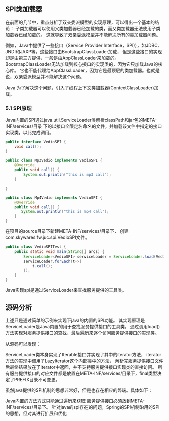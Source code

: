 ## SPI类加载器
在前面的几节中，重点分析了双亲委派模型的实现原理，可以得出一个基本的结论：
子类加载器可以使用父类加载器已经加载的类，而父类加载器无法使用子类加载器已经加载的。
这就导致了双亲委派模型并不能解决所有的类加载器问题。

例如，Java中提供了一些接口（Service Provider Interface，SPI)），如JDBC、JNDI和JAXP等，这些接口由BootstrapClassLoader加载，
但是这些接口的实现却是由第三方提供，一般是由AppClassLoader来加载的。
BootstrapClassLoader无法加载到核心接口的实现类的，因为它只加载Java的核心库。
它也不能代理给AppClassLoader，因为它是最顶层的类加载器。也就是说，双亲委派模型并不能解决这个问题。

Java 为了解决这个问题，引入了线程上下文类加载器(ContextClassLoader)加载。


### 5.1 SPI原理

Java内置的SPI通过java.util.ServiceLoader类解析classPath和jar包的META-INF/services/目录
下的以接口全限定名命名的文件，并加载该文件中指定的接口实现类，以此完成调用。

```java
public interface VedioSPI {
    void call();
}
```

```java
public class Mp3Vedio implements VedioSPI {
    @Override
    public void call() {
        System.out.println("this is mp3 call");
    }
 
}
```

```java
public class Mp4Vedio implements VedioSPI {
    @Override
    public void call() {
       System.out.println("this is mp4 call");
    }
}
```
在项目的source目录下新建META-INF/services/目录下，
创建com.skywares.fw.juc.spi.VedioSPI文件。

```java
public class VedioSPITest {
    public static void main(String[] args) {
        ServiceLoader<VedioSPI> serviceLoader = ServiceLoader.load(VedioSPI.class);
        serviceLoader.forEach(t->{
            t.call();
        });
    }
}
```
Java实现spi是通过ServiceLoader来查找服务提供的工具类。

## 源码分析

上述只是通过简单的示例来实现下java的内置的SPI功能。
其实现原理是ServiceLoader是Java内置的用于查找服务提供接口的工具类，
通过调用load()方法实现对服务提供接口的查找，最后遍历来逐个访问服务提供接口的实现类。


从源码可以发现：

ServiceLoader类本身实现了Iterable接口并实现了其中的iterator方法，
iterator方法的实现中调用了LazyIterator这个内部类中的方法，
解析完服务提供接口文件后最终结果放在了Iterator中返回，并不支持服务提供接口实现类的直接访问。
所有服务提供接口的对应文件都是放置在META-INF/services/目录下，final类型决定了PREFIX目录不可变更。


虽然java提供的SPI机制的思想非常好，但是也存在相应的弊端。具体如下：

Java内置的方法方式只能通过遍历来获取
服务提供接口必须放到META-INF/services/目录下。
针对java的spi存在的问题，Spring的SPI机制沿用的SPI的思想，但对其进行扩展和优化

